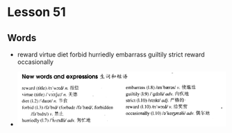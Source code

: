 # Lesson 51

## Words

- reward virtue diet forbid hurriedly embarrass guiltily strict reward occasionally

- ![Words](../../../Images/Part2/06/words-51.png)
